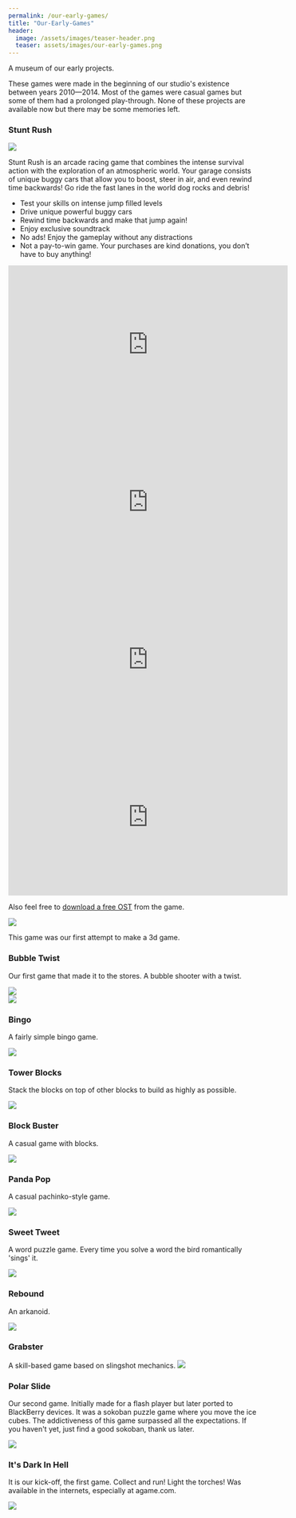 ```yaml
---
permalink: /our-early-games/
title: "Our-Early-Games"
header:
  image: /assets/images/teaser-header.png
  teaser: assets/images/our-early-games.png
---
```


A museum of our early projects.  

These games were made in the beginning of our studio's existence between years 2010—2014. Most of the games were casual games but some of them had a prolonged play-through. None of these projects are available now but there may be some memories left.

### Stunt Rush

![](https://staging.dustyroom.com/assets/images/early-games/stunt_rush_website_pic.png)  

Stunt Rush is an arcade racing game that combines the intense survival action with the exploration of an atmospheric world. Your garage consists of unique buggy cars that allow you to boost, steer in air, and even rewind time backwards! Go ride the fast lanes in the world dog rocks and debris!  

  * Test your skills on intense jump filled levels
  * Drive unique powerful buggy cars
  * Rewind time backwards and make that jump again!
  * Enjoy exclusive soundtrack
  * No ads! Enjoy the gameplay without any distractions
  * Not a pay-to-win game. Your purchases are kind donations, you don’t have to buy anything!  

<iframe width="560" height="315" src="https://www.youtube.com/embed/vcEcihRuEx4" title="YouTube video player" frameborder="0" allow="accelerometer; autoplay; clipboard-write; encrypted-media; gyroscope; picture-in-picture" allowfullscreen></iframe>  

<iframe width="560" height="315" src="https://www.youtube.com/embed/qHBhlbhcJ4k" title="YouTube video player" frameborder="0" allow="accelerometer; autoplay; clipboard-write; encrypted-media; gyroscope; picture-in-picture" allowfullscreen></iframe>

<iframe width="560" height="315" src="https://www.youtube.com/embed/DzY1_FejezY" title="YouTube video player" frameborder="0" allow="accelerometer; autoplay; clipboard-write; encrypted-media; gyroscope; picture-in-picture" allowfullscreen></iframe>

<iframe width="560" height="315" src="https://www.youtube.com/embed/1HQjah1Ms3s" title="YouTube video player" frameborder="0" allow="accelerometer; autoplay; clipboard-write; encrypted-media; gyroscope; picture-in-picture" allowfullscreen></iframe>

Also feel free to [download a free OST](https://dustyroom.bandcamp.com/album/stunt-rush-ost) from the game.  

![](https://staging.dustyroom.com/assets/images/early-games/stunt_rush-music_cover.jpg)  

This game was our first attempt to make a 3d game.

### Bubble Twist
Our first game that made it to the stores. A bubble shooter with a twist.  

![](https://staging.dustyroom.com/assets/images/early-games/bubbletwist_thumb1.png)  
![](https://staging.dustyroom.com/assets/images/early-games/bubbletwist_page_img.png)  

### Bingo

A fairly simple bingo game.  

![](https://staging.dustyroom.com/assets/images/early-games/bingo-game-pic.png)

### Tower Blocks

Stack the blocks on top of other blocks to build as highly as possible.  

![](https://staging.dustyroom.com/assets/images/early-games/towerblocks_thumb1.png)

### Block Buster

A casual game with blocks.  

![](https://staging.dustyroom.com/assets/images/early-games/blockbuster_thumb1.png)

### Panda Pop

A casual pachinko-style game.  

![](https://staging.dustyroom.com/assets/images/early-games/pandapop_thumb1.png)

### Sweet Tweet

A word puzzle game. Every time you solve a word the bird romantically 'sings' it.  

![](https://staging.dustyroom.com/assets/images/early-games/sweettweet_thumb1.png)

### Rebound

An arkanoid.  

![](https://staging.dustyroom.com/assets/images/early-games/rebound_thumb1.png)

### Grabster

A skill-based game based on slingshot mechanics.
![](https://staging.dustyroom.com/assets/images/early-games/grabster_thumb2.png)

### Polar Slide

Our second game. Initially made for a flash player but later ported to BlackBerry devices. It was a sokoban puzzle game where you move the ice cubes. The addictiveness of this game surpassed all the expectations. If you haven't yet, just find a good sokoban, thank us later.  

![](https://staging.dustyroom.com/assets/images/early-games/polarslide_thumb1.png)  

### It's Dark In Hell

It is our kick-off, the first game. Collect and run! Light the torches! Was available in the internets, especially at agame.com.

![](https://staging.dustyroom.com/assets/images/early-games/itsdarkinhell_thumb1.png)  

